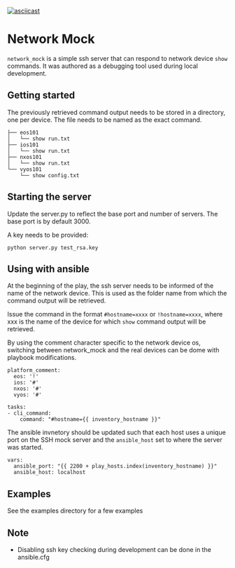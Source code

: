 [![asciicast](https://asciinema.org/a/6qAJ7eDSPknB45uqdfDaFH9x8.png)](https://asciinema.org/a/6qAJ7eDSPknB45uqdfDaFH9x8?speed=1.5&autoplay=1)

# Network Mock

`network_mock` is a simple ssh server that can respond to network device `show` commands. It was authored as a debugging tool used during local development.

## Getting started

The previously retrieved command output needs to be stored in a directory, one per device. The file needs to be named as the exact command.

```
├── eos101
│   └── show run.txt
├── ios101
│   └── show run.txt
├── nxos101
│   └── show run.txt
└── vyos101
    └── show config.txt
```

## Starting the server

Update the server.py to reflect the base port and number of servers.
The base port is by default 3000.

A key needs to be provided:

```
python server.py test_rsa.key
```

## Using with ansible

At the beginning of the play, the ssh server needs to be informed of the name of the network device.  This is used as the folder name from which the command output will be retrieved.

Issue the command in the format `#hostname=xxxx` or `!hostname=xxxx`, where xxx is the name of the device for which `show` command output will be retrieved.

By using the comment character specific to the network device os, switching between network_mock and the real devices can be dome with playbook modifications.

```
platform_comment:
  eos: '!'
  ios: '#'
  nxos: '#'
  vyos: '#'
```

```
tasks:
- cli_command:
    command: "#hostname={{ inventory_hostname }}"
```

The ansible invnetory should be updated such that each host uses a unique port on the SSH mock server and the `ansible_host` set to where the server was started.

```
vars:
  ansible_port: "{{ 2200 + play_hosts.index(inventory_hostname) }}"
  ansible_host: localhost
```
## Examples

See the examples directory for a few examples

## Note

- Disabling ssh key checking during development can be done in the ansible.cfg
